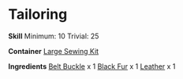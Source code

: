 <!-- TITLE: Black Fur Belt -->
<!-- SUBTITLE: A stylish belt made of black fur -->

# Tailoring
**Skill**
Minimum: 10
Trivial: 25

**Container**
[Large Sewing Kit](large-sewing-kit)

**Ingredients**
[Belt Buckle](belt-buckle) x 1
[Black Fur](black-fur) x 1
[Leather](leather) x 1